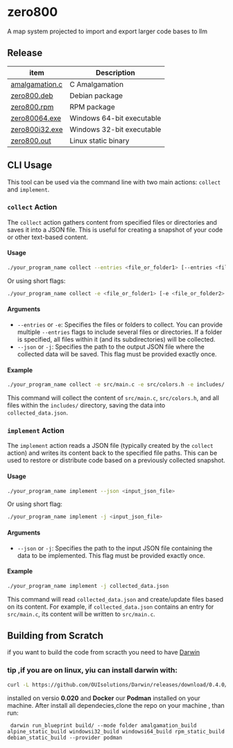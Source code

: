 # zero800
A map system projected to import and export larger code bases to llm 

## Release
|item | Description |
|-----|-------------|
|[amalgamation.c](https://github.com/OUIsolutions/zeero800/releases/download/0.0.1/amalgamation.c) | C Amalgamation|
|[zero800.deb](https://github.com/OUIsolutions/zeero800/releases/download/0.0.1/zero800.deb) | Debian package|
|[zero800.rpm](https://github.com/OUIsolutions/zeero800/releases/download/0.0.1/zero800.rpm) | RPM package|
|[zero80064.exe](https://github.com/OUIsolutions/zeero800/releases/download/0.0.1/zero80064.exe) | Windows 64-bit executable|
|[zero800i32.exe](https://github.com/OUIsolutions/zeero800/releases/download/0.0.1/zero800i32.exe) | Windows 32-bit executable|
|[zero800.out](https://github.com/OUIsolutions/zeero800/releases/download/0.0.1/zero800.out) | Linux static binary|

## CLI Usage

This tool can be used via the command line with two main actions: `collect` and `implement`.

### `collect` Action

The `collect` action gathers content from specified files or directories and saves it into a JSON file. This is useful for creating a snapshot of your code or other text-based content.

#### Usage

```bash
./your_program_name collect --entries <file_or_folder1> [--entries <file_or_folder2> ...] --json <output_json_file>
```

Or using short flags:

```bash
./your_program_name collect -e <file_or_folder1> [-e <file_or_folder2> ...] -j <output_json_file>
```

#### Arguments

* `--entries` or `-e`: Specifies the files or folders to collect. You can provide multiple `--entries` flags to include several files or directories. If a folder is specified, all files within it (and its subdirectories) will be collected.
* `--json` or `-j`: Specifies the path to the output JSON file where the collected data will be saved. This flag must be provided exactly once.

#### Example

```bash
./your_program_name collect -e src/main.c -e src/colors.h -e includes/ --json collected_data.json
```

This command will collect the content of `src/main.c`, `src/colors.h`, and all files within the `includes/` directory, saving the data into `collected_data.json`.

### `implement` Action

The `implement` action reads a JSON file (typically created by the `collect` action) and writes its content back to the specified file paths. This can be used to restore or distribute code based on a previously collected snapshot.

#### Usage

```bash
./your_program_name implement --json <input_json_file>
```

Or using short flag:

```bash
./your_program_name implement -j <input_json_file>
```

#### Arguments

* `--json` or `-j`: Specifies the path to the input JSON file containing the data to be implemented. This flag must be provided exactly once.

#### Example

```bash
./your_program_name implement -j collected_data.json
```

This command will read `collected_data.json` and create/update files based on its content. For example, if `collected_data.json` contains an entry for `src/main.c`, its content will be written to `src/main.c`.

## Building from Scratch
if you want to build the code from scracth  you need to have [Darwin](https://github.com/OUIsolutions/Darwin) 
### tip ,if you are on linux, yiu can install darwin with:
```bash
curl -L https://github.com/OUIsolutions/Darwin/releases/download/0.4.0/darwin.out -o darwin.out && sudo chmod +x darwin.out && sudo mv darwin.out /usr/bin/darwin
```

installed on versio **0.020** and **Docker** our **Podman** installed on your machine.
After install all dependecies,clone the repo on your machine , than run:
```shel
 darwin run_blueprint build/ --mode folder amalgamation_build alpine_static_build windowsi32_build windowsi64_build rpm_static_build debian_static_build --provider podman 
```
